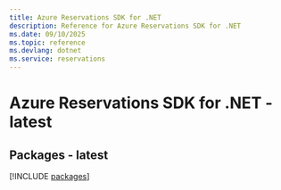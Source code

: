 ```yaml
---
title: Azure Reservations SDK for .NET
description: Reference for Azure Reservations SDK for .NET
ms.date: 09/10/2025
ms.topic: reference
ms.devlang: dotnet
ms.service: reservations
---
```

# Azure Reservations SDK for .NET - latest
## Packages - latest
[!INCLUDE [packages](reservations-index.md)]